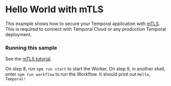 # Hello World with mTLS

This example shows how to secure your Temporal application with [mTLS](https://docs.temporal.io/security/#encryption-in-transit-with-mtls).
This is required to connect with Temporal Cloud or any production Temporal deployment.

### Running this sample

See the [mTLS tutorial](https://legacy-documentation-sdks.temporal.io/typescript/security/#mtls-tutorial).

On step 8, run `npm run start` to start the Worker.
On step 9, in another shell, enter `npm run workflow` to run the Workflow. It should print out `Hello, Temporal!`
